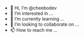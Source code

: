 - 👋 Hi, I’m @cheebodev
- 👀 I’m interested in ...
- 🌱 I’m currently learning ...
- 💞️ I’m looking to collaborate on ...
- 📫 How to reach me ...

<!---
cheebodev/cheebodev is a ✨ special ✨ repository because its `README.md` (this file) appears on your GitHub profile.
You can click the Preview link to take a look at your changes.
--->
